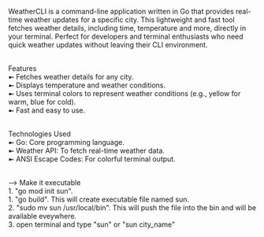 WeatherCLI is a command-line application written in Go that provides real-time weather updates for a specific city. This lightweight and fast tool fetches weather details, including time, temperature and more, directly in your terminal. Perfect for developers and terminal enthusiasts who need quick weather updates without leaving their CLI environment. <br /> <br />

Features <br />
➼ Fetches weather details for any city. <br />
➼ Displays temperature and weather conditions. <br />
➼ Uses terminal colors to represent weather conditions (e.g., yellow for warm, blue for cold). <br />
➼ Fast and easy to use. <br /> <br />

Technologies Used <br />
➼ Go: Core programming language. <br />
➼ Weather API: To fetch real-time weather data. <br />
➼ ANSI Escape Codes: For colorful terminal output. <br /> <br />

--> Make it executable <br />
    1. "go mod init sun". <br />
    1. "go build". This will create executable file named sun. <br />
    2. "sudo mv sun /usr/local/bin". This will push the file into the bin and will be available eveywhere. <br />
    3. open terminal and type "sun" or "sun city_name" <br /> <br />
